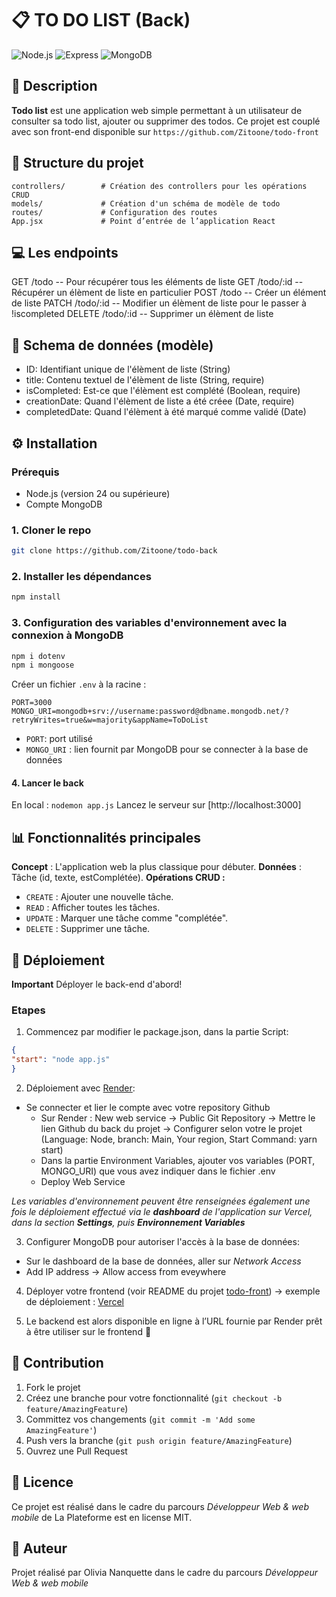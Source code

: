 # 📋 TO DO LIST (Back)

![Node.js](https://img.shields.io/badge/Node.js-purple) ![Express](https://img.shields.io/badge/Express-lightblue
) ![MongoDB](https://img.shields.io/badge/MongoDB-green)

## 📝 Description

**Todo list** est une application web simple permettant à un utilisateur de consulter sa todo list, ajouter ou supprimer des todos.
Ce projet est couplé avec son front-end disponible sur `https://github.com/Zitoone/todo-front`


## 📂 Structure du projet

```
controllers/        # Création des controllers pour les opérations CRUD
models/             # Création d'un schéma de modèle de todo
routes/             # Configuration des routes
App.jsx             # Point d’entrée de l’application React
```

## 💻 Les endpoints

GET         /todo           -- Pour récupérer tous les éléments de liste
GET         /todo/:id       -- Récupérer un élèment de liste en particulier
POST        /todo           -- Créer un élément de liste
PATCH       /todo/:id       -- Modifier un élèment de liste pour le passer à !iscompleted
DELETE      /todo/:id       -- Supprimer un élèment de liste

## 🔖 Schema de données (modèle)
- ID: Identifiant unique de l'élèment de liste (String)
- title: Contenu textuel de l'élèment de liste (String, require)
- isCompleted: Est-ce que l'élèment est complété (Boolean, require)
- creationDate: Quand l'élèment de liste a été créee (Date, require)
- completedDate: Quand l'élèment à été marqué comme validé (Date)

## ⚙️ Installation

### Prérequis

- Node.js (version 24 ou supérieure)
- Compte MongoDB

### 1. Cloner le repo

```bash
git clone https://github.com/Zitoone/todo-back
```
### 2. Installer les dépendances

```bash
npm install
```

### 3. Configuration des variables d'environnement avec la connexion à MongoDB

```bash
npm i dotenv
npm i mongoose
```

Créer un fichier `.env` à la racine :

```env
PORT=3000
MONGO_URI=mongodb+srv://username:password@dbname.mongodb.net/?retryWrites=true&w=majority&appName=ToDoList
```
* `PORT`: port utilisé
* `MONGO_URI` : lien fournit par MongoDB pour se connecter à la base de données

#### 4. Lancer le back

En local : `nodemon app.js`
Lancez le serveur sur [http://localhost:3000]


## 📊 Fonctionnalités principales

**Concept** : L'application web la plus classique pour débuter.
**Données** : Tâche (id, texte, estComplétée).
**Opérations CRUD :**
* `CREATE` : Ajouter une nouvelle tâche.
* `READ` : Afficher toutes les tâches.
* `UPDATE` : Marquer une tâche comme "complétée".
* `DELETE` : Supprimer une tâche.

## 🚀 Déploiement

**Important** Déployer le back-end d'abord!

### Etapes

1. Commencez par modifier le package.json, dans la partie Script:
```json
{
"start": "node app.js" 
}
```
2. Déploiement avec [Render](https://render.com):
- Se connecter et lier le compte avec votre repository Github
    * Sur Render : New web service → Public Git Repository → Mettre le lien Github du back du projet → Configurer selon votre le projet (Language: Node, branch: Main, Your region, Start Command: yarn start)
    * Dans la partie Environment Variables, ajouter vos variables (PORT, MONGO_URI) que vous avez indiquer dans le fichier .env
    * Deploy Web Service

_Les variables d'environnement peuvent être renseignées également une fois le déploiement effectué via le **dashboard** de l'application sur Vercel, dans la section **Settings**, puis **Environnement Variables**_

3. Configurer MongoDB pour autoriser l'accès à la base de données:
* Sur le dashboard de la base de données, aller sur _Network Access_
* Add IP address → Allow access from eveywhere

4. Déployer votre frontend (voir README du projet [todo-front](https://github.com/Zitoone/todo-front)) 
→ exemple de déploiement : [Vercel](https://vercel.com)

5. Le backend est alors disponible en ligne à l’URL fournie par Render prêt à être utiliser sur le frontend 🚀


## 🤝 Contribution

1. Fork le projet
2. Créez une branche pour votre fonctionnalité (`git checkout -b feature/AmazingFeature`)
3. Committez vos changements (`git commit -m 'Add some AmazingFeature'`)
4. Push vers la branche (`git push origin feature/AmazingFeature`)
5. Ouvrez une Pull Request

## 📝 Licence

Ce projet est réalisé dans le cadre du parcours _Développeur Web & web mobile_ de La Plateforme est en license MIT.

## 🦄 Auteur

Projet réalisé par Olivia Nanquette dans le cadre du parcours _Développeur Web & web mobile_

